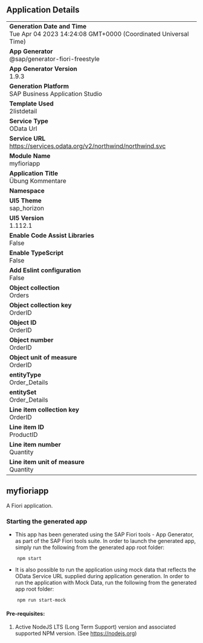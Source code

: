 ## Application Details
|               |
| ------------- |
|**Generation Date and Time**<br>Tue Apr 04 2023 14:24:08 GMT+0000 (Coordinated Universal Time)|
|**App Generator**<br>@sap/generator-fiori-freestyle|
|**App Generator Version**<br>1.9.3|
|**Generation Platform**<br>SAP Business Application Studio|
|**Template Used**<br>2listdetail|
|**Service Type**<br>OData Url|
|**Service URL**<br>https://services.odata.org/v2/northwind/northwind.svc
|**Module Name**<br>myfioriapp|
|**Application Title**<br>Übung Kommentare|
|**Namespace**<br>|
|**UI5 Theme**<br>sap_horizon|
|**UI5 Version**<br>1.112.1|
|**Enable Code Assist Libraries**<br>False|
|**Enable TypeScript**<br>False|
|**Add Eslint configuration**<br>False|
|**Object collection**<br>Orders|
|**Object collection key**<br>OrderID|
|**Object ID**<br>OrderID|
|**Object number**<br>OrderID|
|**Object unit of measure**<br>OrderID|
|**entityType**<br>Order_Details|
|**entitySet**<br>Order_Details|
|**Line item collection key**<br>OrderID|
|**Line item ID**<br>ProductID|
|**Line item number**<br>Quantity|
|**Line item unit of measure**<br>Quantity|

## myfioriapp

A Fiori application.

### Starting the generated app

-   This app has been generated using the SAP Fiori tools - App Generator, as part of the SAP Fiori tools suite.  In order to launch the generated app, simply run the following from the generated app root folder:

```
    npm start
```

- It is also possible to run the application using mock data that reflects the OData Service URL supplied during application generation.  In order to run the application with Mock Data, run the following from the generated app root folder:

```
    npm run start-mock
```

#### Pre-requisites:

1. Active NodeJS LTS (Long Term Support) version and associated supported NPM version.  (See https://nodejs.org)


